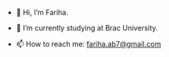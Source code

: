 - 👋 Hi, I’m Fariha.

- 🌱 I’m currently studying at Brac University.
- 📫 How to reach me: fariha.ab7@gmail.com


<!---
Fariha-Abdullah/Fariha-Abdullah is a ✨ special ✨ repository because its `README.md` (this file) appears on your GitHub profile.
You can click the Preview link to take a look at your changes.
--->
